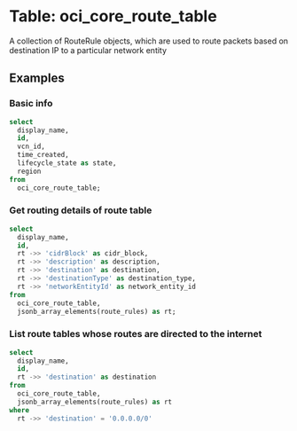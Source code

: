 # Table: oci_core_route_table

A collection of RouteRule objects, which are used to route packets based on destination IP to a particular network entity

## Examples

### Basic info

```sql
select
  display_name,
  id,
  vcn_id,
  time_created,
  lifecycle_state as state,
  region
from
  oci_core_route_table;
```


### Get routing details of route table

```sql
select
  display_name,
  id,
  rt ->> 'cidrBlock' as cidr_block,
  rt ->> 'description' as description,
  rt ->> 'destination' as destination,
  rt ->> 'destinationType' as destination_type,
  rt ->> 'networkEntityId' as network_entity_id
from
  oci_core_route_table,
  jsonb_array_elements(route_rules) as rt;
```


### List route tables whose routes are directed to the internet

```sql
select
  display_name,
  id,
  rt ->> 'destination' as destination
from
  oci_core_route_table,
  jsonb_array_elements(route_rules) as rt
where
  rt ->> 'destination' = '0.0.0.0/0'
```